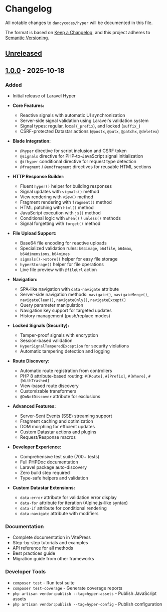 # Changelog

All notable changes to `dancycodes/hyper` will be documented in this file.

The format is based on [Keep a Changelog](https://keepachangelog.com/en/1.0.0/),
and this project adheres to [Semantic Versioning](https://semver.org/spec/v2.0.0.html).

## [Unreleased]

## [1.0.0] - 2025-10-18

### Added
- Initial release of Laravel Hyper
- **Core Features:**
  - Reactive signals with automatic UI synchronization
  - Server-side signal validation using Laravel's validation system
  - Signal types: regular, local (`_prefix`), and locked (`suffix_`)
  - CSRF-protected Datastar actions (`@postx`, `@putx`, `@patchx`, `@deletex`)

- **Blade Integration:**
  - `@hyper` directive for script inclusion and CSRF token
  - `@signals` directive for PHP-to-JavaScript signal initialization
  - `@ifhyper` conditional directive for request type detection
  - `@fragment` / `@endfragment` directives for reusable HTML sections

- **HTTP Response Builder:**
  - Fluent `hyper()` helper for building responses
  - Signal updates with `signals()` method
  - View rendering with `view()` method
  - Fragment rendering with `fragment()` method
  - HTML patching with `html()` method
  - JavaScript execution with `js()` method
  - Conditional logic with `when()` / `unless()` methods
  - Signal forgetting with `forget()` method

- **File Upload Support:**
  - Base64 file encoding for reactive uploads
  - Specialized validation rules: `b64image`, `b64file`, `b64max`, `b64dimensions`, `b64mimes`
  - `signals()->store()` helper for easy file storage
  - `hyperStorage()` helper for file operations
  - Live file preview with `@fileUrl` action

- **Navigation:**
  - SPA-like navigation with `data-navigate` attribute
  - Server-side navigation methods: `navigate()`, `navigateMerge()`, `navigateClean()`, `navigateOnly()`, `navigateExcept()`
  - Query parameter manipulation
  - Navigation key support for targeted updates
  - History management (push/replace modes)

- **Locked Signals (Security):**
  - Tamper-proof signals with encryption
  - Session-based validation
  - `HyperSignalTamperedException` for security violations
  - Automatic tampering detection and logging

- **Route Discovery:**
  - Automatic route registration from controllers
  - PHP 8 attribute-based routing: `#[Route]`, `#[Prefix]`, `#[Where]`, `#[WithTrashed]`
  - View-based route discovery
  - Customizable transformers
  - `@DoNotDiscover` attribute for exclusions

- **Advanced Features:**
  - Server-Sent Events (SSE) streaming support
  - Fragment caching and optimization
  - DOM morphing for efficient updates
  - Custom Datastar actions and plugins
  - Request/Response macros

- **Developer Experience:**
  - Comprehensive test suite (700+ tests)
  - Full PHPDoc documentation
  - Laravel package auto-discovery
  - Zero build step required
  - Type-safe helpers and validation

- **Custom Datastar Extensions:**
  - `data-error` attribute for validation error display
  - `data-for` attribute for iteration (Alpine.js-like syntax)
  - `data-if` attribute for conditional rendering
  - `data-navigate` attribute with modifiers

### Documentation
- Complete documentation in VitePress
- Step-by-step tutorials and examples
- API reference for all methods
- Best practices guide
- Migration guide from other frameworks

### Developer Tools
- `composer test` - Run test suite
- `composer test-coverage` - Generate coverage reports
- `php artisan vendor:publish --tag=hyper-assets` - Publish JavaScript assets
- `php artisan vendor:publish --tag=hyper-config` - Publish configuration

[Unreleased]: https://github.com/dancycodes/hyper/compare/v1.0.0...HEAD
[1.0.0]: https://github.com/dancycodes/hyper/releases/tag/v1.0.0
